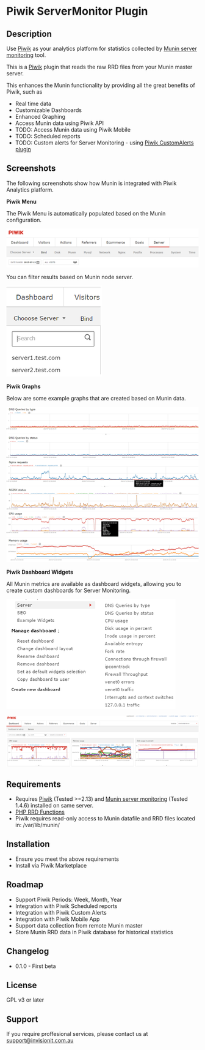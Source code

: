 # Piwik ServerMonitor Plugin

## Description

Use [Piwik](http://piwik.org/) as your analytics platform for statistics collected by [Munin server monitoring](http://munin-monitoring.org/) tool. 

This is a [Piwik](http://piwik.org/) plugin that reads the raw RRD files from your Munin master server. 

This enhances the Munin functionality by providing all the great benefits of Piwik, such as
 
* Real time data
* Customizable Dashboards
* Enhanced Graphing
* Access Munin data using Piwik API
* TODO: Access Munin data using Piwik Mobile
* TODO: Scheduled reports 
* TODO: Custom alerts for Server Monitoring - using [Piwik CustomAlerts plugin](https://github.com/piwik/plugin-CustomAlerts) 

## Screenshots

The following screenshots show how Munin is integrated with Piwik Analytics platform.

__Piwik Menu__

The Piwik Menu is automatically populated based on the Munin configuration.

![Piwik Menu](https://raw.githubusercontent.com/Invision-Technology-Soultions/ServerMonitor/master/screenshots/menu.png)

You can filter results based on Munin node server.

![Server Filter](https://raw.githubusercontent.com/Invision-Technology-Soultions/ServerMonitor/master/screenshots/serverfilter.png)

__Piwik Graphs__

Below are some example graphs that are created based on Munin data.

![Bind monitoring](https://raw.githubusercontent.com/Invision-Technology-Soultions/ServerMonitor/master/screenshots/bind.png)
![Ngnix monitoring](https://raw.githubusercontent.com/Invision-Technology-Soultions/ServerMonitor/master/screenshots/nginx.png)
![CPU monitoring](https://raw.githubusercontent.com/Invision-Technology-Soultions/ServerMonitor/master/screenshots/cpu.png)
![Memory monitoring](https://raw.githubusercontent.com/Invision-Technology-Soultions/ServerMonitor/master/screenshots/memory.png)

__Piwik Dashboard Widgets__

All Munin metrics are available as dashboard widgets, allowing you to create custom dashboards for Server Monitoring.

![Widgets](https://raw.githubusercontent.com/Invision-Technology-Soultions/ServerMonitor/master/screenshots/widgets.png)

![Custom Dashboard](https://raw.githubusercontent.com/Invision-Technology-Soultions/ServerMonitor/master/screenshots/dashboard.png)

## Requirements

* Requires [Piwik](http://piwik.org/) (Tested >=2.13) and [Munin server monitoring](http://guide.munin-monitoring.org/en/latest/master/) (Tested 1.4.6) installed on same server.
* [PHP RRD Functions](http://php.net/manual/en/book.rrd.php)
* Piwik requires read-only access to Munin datafile and RRD files located in: /var/lib/munin/ 

## Installation

* Ensure you meet the above requirements
* Install via Piwik Marketplace

## Roadmap

* Support Piwik Periods: Week, Month, Year
* Integration with Piwik Scheduled reports
* Integration with Piwik Custom Alerts
* Integration with Piwik Mobile App
* Support data collection from remote Munin master
* Store Munin RRD data in Piwik database for historical statistics 

## Changelog

* 0.1.0 - First beta

## License

GPL v3 or later

## Support

If you require proffesional services, please contact us at [support@invisionit.com.au](mailto:support@invisionit.com.au)